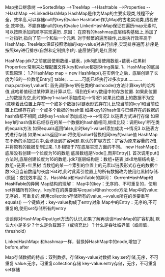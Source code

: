 Map接口继承树
    -->SortedMap
        -->TreeMap
    -->Hashtable
        -->Properties
    -->HashMap
        -->LinkedHashMap
HashMap是作为Map的主要实现类,线程不安全，效率高,可以存储null的key和value
Hashtabel作为Map的古老实现类,线程安全,效率低。不能存储null的key和value
LinkedHashMap保证在遍历map元素时,可以按照添加的顺序实现遍历.
    原因： 在原有的hashmap底层结构基础上,添加了一对指针,指向了前一个和后一个元素.
            对于频繁的遍历操作,此类执行效率高于HashMap.
TreeMap:保证按照添加的key-value对进行排序,实现排序遍历.排序是按照key进行排序(自然和定制排序)的.
    底层使用的是红黑树

HashMap:jdk7之前底层使用数组+链表，jdk8底层使用数组+链表+红黑树
Properties:常用来处理配置文件.key和value都是String类型. 
1、HashMap的底层实现原理：
    1.7:HashMap map = new HashMap(),在实例化之后，底层创建了长度为16的一位数组Entry[] table;
        …………可能已经执行过多次put…………
        map.put(key1,value1):
        首先调用key1所在类的hashcode()方法计算key1的哈希值,此哈希值经过某种算法计算以后，得到在Entry数组中的存放位置.
        如果此位置上的数据为空,此时的key1-value1添加成功-->情况1
        如果此位置上的数据不为空(意味着此位置上存在一个或多个数据(以链表形式存在)),比较当前的key1和当前位置上已经存在的一个或多个数据的hash值
            如果key1的hash值与已经存在的数据的hash值都不相同,此时key1-value1添加成功-->-->情况2
                以链表方式进行存储
            如果key1的hash值和已经存在的某一个数据的hash值相同,继续比较：调用key1所在类的equals方法
                如果equals返回false,此时key1-value1添加成功-->情况3
                    以链表方式进行存储
                如果equals返回true:将使用value1替换相同key的value值
HashMap在不断的添加过程中,会涉及到扩容问题.默认的扩容方式：扩容为原来容量的2倍,并将原有的数据复制过来.
    1.8:相较于7在底层实现方面的不同。
        new HashMap():底层没有创建一个长度为16的数组
        底层数组是Node[],而非Entry[].
        首次调用put()方法时,底层创建长度为16的数组.
        jdk7底层结构是：数组+链表
        jdk8地层结构是：数组+链表+红黑树
        当数组的某一个索引的位置上的元素以链表形式存在的数据个数>8且当前数组的长度>64时,此时此索引位置上的所有数据改为使用红黑树存储.
        (原因：查找效率高)
2、HashMap和HashTable的异同：
~~CurrentHashMap和HashTable的异同~~
Map结构的理解： 
    Map中的key：无序的、不可重复的，使用set存储所有的key，key所在的类要重写equals和hashcode方法
    Map中的value:无序的，可重复的,使用collection存储所有的value,-->value所在的类要重写equals()
    一个键值对：key-value构成了entry对象
    Map中的Entry：无序的,不可重复的,使用set存储所有的entry
    

谈谈你对HashMap中put/get方法的认识,如果了解再谈谈HashMap的扩容机制,默认大小是多少？什么是负载因子（或填充比）？什么是吞吐临界值（或阈值，threshold）

LinkedHashMap:
    和hashmap一样，替换掉HashMap中的node,增加了before,after


Map存储数据的特点：双列数据，存储key-value对数据
key:set存储,无序，不可重复
value:无序，可重复collection存储
key-value:entry存储，无序，不可重复 set存储































